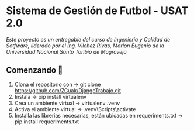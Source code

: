 # Sistema de Gestión de Futbol - USAT 2.0

_Este proyecto es un entregable del curso de Ingenieria y Calidad de Sotfware, liderado por el Ing. Vilchez Rivas, Marlon Eugenio de la Universidad Nacional Santo Toribio de Mogrovejo_

## Comenzando 🚀

1. Clona el repositorio con -> git clone https://github.com/ZCuak/DjangoTrabajo.git   
2. Instala -> pip install virtualenv   
3. Crea un ambiente virtual -> virtualenv .venv   
4. Activa el ambiente virtual -> .venv\Scripts\activate   
5. Installa las librerias necesarias, están ubicadas en requeriments.txt -> pip install requeriments.txt   
